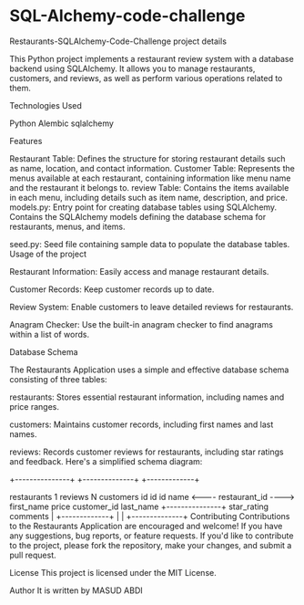 # SQL-Alchemy-code-challenge
Restaurants-SQLAlchemy-Code-Challenge
project details

This Python project implements a restaurant review system with a database backend using SQLAlchemy. It allows you to manage restaurants, customers, and reviews, as well as perform various operations related to them.

Technologies Used

Python Alembic sqlalchemy

Features

Restaurant Table: Defines the structure for storing restaurant details such as name, location, and contact information.
Customer Table: Represents the menus available at each restaurant, containing information like menu name and the restaurant it belongs to.
review Table: Contains the items available in each menu, including details such as item name, description, and price.
models.py: Entry point for creating database tables using SQLAlchemy. Contains the SQLAlchemy models defining the database schema for restaurants, menus, and items.

seed.py: Seed file containing sample data to populate the database tables. Usage of the project

Restaurant Information: Easily access and manage restaurant details.

Customer Records: Keep customer records up to date.

Review System: Enable customers to leave detailed reviews for restaurants.

Anagram Checker: Use the built-in anagram checker to find anagrams within a list of words.

Database Schema

The Restaurants Application uses a simple and effective database schema consisting of three tables:

restaurants: Stores essential restaurant information, including names and price ranges.

customers: Maintains customer records, including first names and last names.

reviews: Records customer reviews for restaurants, including star ratings and feedback.
Here's a simplified schema diagram:

+---------------+ +--------------+ +-------------+

restaurants	1	reviews	N	customers
id		id		id
name	<----	restaurant_id	---->	first_name
price		customer_id		last_name
+---------------+	star_rating			
                        comments  |        +-------------+
                    | |
                    +--------------+
Contributing
Contributions to the Restaurants Application are encouraged and welcome! If you have any suggestions, bug reports, or feature requests. If you'd like to contribute to the project, please fork the repository, make your changes, and submit a pull request.

License
This project is licensed under the MIT License.

Author
It is written by MASUD ABDI
